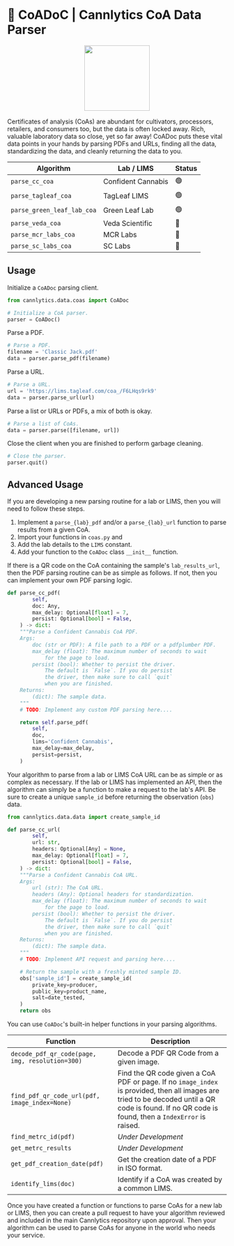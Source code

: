 # 🥸 CoADoC | Cannlytics CoA Data Parser

<div align="center" style="text-align:center; margin-top:1rem; margin-bottom: 1rem;">
  <img width="150px" alt="" src="https://firebasestorage.googleapis.com/v0/b/cannlytics.appspot.com/o/public%2Fimages%2Flogos%2Fcannlytics_coa_doc.png?alt=media&token=1871dde9-82db-4342-a29d-d373671491b3">
</div>

Certificates of analysis (CoAs) are abundant for cultivators, processors, retailers, and consumers too, but the data is often locked away. Rich, valuable laboratory data so close, yet so far away! CoADoc puts these vital data points in your hands by parsing PDFs and URLs, finding all the data, standardizing the data, and cleanly returning the data to you.

| Algorithm | Lab / LIMS | Status |
|-----------|------------|--------|
| `parse_cc_coa` | Confident Cannabis | 🟢 |
| `parse_tagleaf_coa` | TagLeaf LIMS | 🟢 |
| `parse_green_leaf_lab_coa` | Green Leaf Lab | 🟢 |
| `parse_veda_coa` | Veda Scientific | 🔴 |
| `parse_mcr_labs_coa` | MCR Labs | 🔴 |
| `parse_sc_labs_coa` | SC Labs | 🔴 |

## Usage

Initialize a `CoADoc` parsing client.

```py
from cannlytics.data.coas import CoADoc

# Initialize a CoA parser.
parser = CoADoc()
```

Parse a PDF.

```py
# Parse a PDF.
filename = 'Classic Jack.pdf'
data = parser.parse_pdf(filename)
```

Parse a URL.

```py
# Parse a URL.
url = 'https://lims.tagleaf.com/coa_/F6LHqs9rk9'
data = parser.parse_url(url)
```

Parse a list or URLs or PDFs, a mix of both is okay.
```py
# Parse a list of CoAs.
data = parser.parse([filename, url])
```

Close the client when you are finished to perform garbage cleaning.

```py
# Close the parser.
parser.quit()
```

## Advanced Usage

If you are developing a new parsing routine for a lab or LIMS, then you will need to follow these steps.
1. Implement a `parse_{lab}_pdf` and/or a `parse_{lab}_url` function to parse results from a given CoA.
2. Import your functions in `coas.py` and
3. Add the lab details to the `LIMS` constant.
3. Add your function to the `CoADoc` class `__init__` function.

If there is a QR code on the CoA containing the sample's `lab_results_url`, then the PDF parsing routine can be as simple as follows. If not, then you can implement your own PDF parsing logic.

```py
def parse_cc_pdf(
        self,
        doc: Any,
        max_delay: Optional[float] = 7,
        persist: Optional[bool] = False,
    ) -> dict:
    """Parse a Confident Cannabis CoA PDF.
    Args:
        doc (str or PDF): A file path to a PDF or a pdfplumber PDF.
        max_delay (float): The maximum number of seconds to wait
            for the page to load.
        persist (bool): Whether to persist the driver.
            The default is `False`. If you do persist
            the driver, then make sure to call `quit`
            when you are finished.
    Returns:
        (dict): The sample data.
    """
    # TODO: Implement any custom PDF parsing here....

    return self.parse_pdf(
        self,
        doc,
        lims='Confident Cannabis',
        max_delay=max_delay,
        persist=persist,
    )
```

Your algorithm to parse from a lab or LIMS CoA URL can be as simple or as complex as necessary. If the lab or LIMS has implemented an API, then the algorithm can simply be a function to make a request to the lab's API. Be sure to create a unique `sample_id` before returning the observation (`obs`) data.

```py
from cannlytics.data.data import create_sample_id

def parse_cc_url(
        self,
        url: str,
        headers: Optional[Any] = None,
        max_delay: Optional[float] = 7,
        persist: Optional[bool] = False,
    ) -> dict:
    """Parse a Confident Cannabis CoA URL.
    Args:
        url (str): The CoA URL.
        headers (Any): Optional headers for standardization.
        max_delay (float): The maximum number of seconds to wait
            for the page to load.
        persist (bool): Whether to persist the driver.
            The default is `False`. If you do persist
            the driver, then make sure to call `quit`
            when you are finished.
    Returns:
        (dict): The sample data.
    """
    # TODO: Implement API request and parsing here....

    # Return the sample with a freshly minted sample ID.
    obs['sample_id'] = create_sample_id(
        private_key=producer,
        public_key=product_name,
        salt=date_tested,
    )
    return obs
```

You can use `CoADoc`'s built-in helper functions in your parsing algorithms.

| Function | Description |
|----------|-------------|
| `decode_pdf_qr_code(page, img, resolution=300)` | Decode a PDF QR Code from a given image. |
| `find_pdf_qr_code_url(pdf, image_index=None)` | Find the QR code given a CoA PDF or page. If no `image_index` is provided, then all images are tried to be decoded until a QR code is found. If no QR code is found, then a `IndexError` is raised. |
| `find_metrc_id(pdf)` | *Under Development* |
| `get_metrc_results` | *Under Development* |
| `get_pdf_creation_date(pdf)` | Get the creation date of a PDF in ISO format. |
| `identify_lims(doc)` | Identify if a CoA was created by a common LIMS. |

Once you have created a function or functions to parse CoAs for a new lab or LIMS, then you can create a pull request to have your algorithm reviewed and included in the main Cannlytics repository upon approval. Then your algorithm can be used to parse CoAs for anyone in the world who needs your service.
